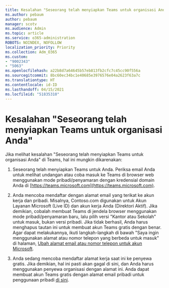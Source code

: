 ```yaml
---
title: Kesalahan "Seseorang telah menyiapkan Teams untuk organisasi Anda"
ms.author: pebaum
author: pebaum
manager: scotv
ms.audience: Admin
ms.topic: article
ms.service: o365-administration
ROBOTS: NOINDEX, NOFOLLOW
localization_priority: Priority
ms.collection: Adm_O365
ms.custom:
- "9002343"
- "5063"
ms.openlocfilehash: a22b8d7a64645b57eb813fb2cfc7c45cc90f556a
ms.sourcegitcommit: 8bc60ec34bc1e40685e3976576e04a2623f63a7c
ms.translationtype: HT
ms.contentlocale: id-ID
ms.lasthandoff: 04/15/2021
ms.locfileid: "51835310"
---
```

# <a name="someone-has-already-set-up-teams-for-your-organization-error"></a>Kesalahan "Seseorang telah menyiapkan Teams untuk organisasi Anda"

Jika melihat kesalahan "Seseorang telah menyiapkan Teams untuk organisasi Anda" di Teams, hal ini mungkin dikarenakan:

1. Seseorang telah menyiapkan Teams untuk Anda. Periksa email Anda untuk melihat undangan atau coba masuk ke Teams di browser web menggunakan mode pribadi/penyamaran dengan kredensial domain Anda di [https://teams.microsoft.com](https://teams.microsoft.com).

2. Anda mencoba mendaftar dengan alamat email yang terikat ke akun kerja dan pribadi. Misalnya, Contoso.com digunakan untuk Akun Layanan Microsoft (Live ID) dan akun kerja Anda (Direktori Aktif). Jika demikian, cobalah membuat Teams di jendela browser menggunakan mode pribadi/penyamaran baru, lalu pilih versi "Kantor atau Sekolah" untuk masuk, bukan versi pribadi. Jika tidak berhasil, Anda harus menghapus tautan ini untuk membuat akun Teams gratis dengan benar. Agar dapat melakukannya, ikuti langkah-langkah di bawah "Saya ingin menggunakan alamat atau nomor telepon yang berbeda untuk masuk" di halaman, [Ubah alamat email atau nomor telepon untuk akun Microsoft](https://support.microsoft.com/help/12407).

3. Anda sedang mencoba mendaftar alamat kerja saat ini ke penyewa gratis. Jika demikian, hal ini pasti akan gagal di sini, dan Anda harus menggunakan penyewa organisasi dengan alamat ini. Anda dapat membuat akun Teams gratis dengan alamat email pribadi untuk penggunaan pribadi [di sini](https://products.office.com/microsoft-teams/group-chat-software).
